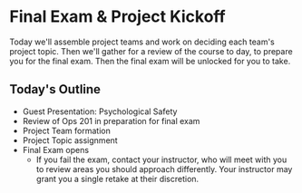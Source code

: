 # Final Exam & Project Kickoff

Today we'll assemble project teams and work on deciding each team's project topic. Then we'll gather for a review of the course to day, to prepare you for the final exam. Then the final exam will be unlocked for you to take.

## Today's Outline

- Guest Presentation: Psychological Safety
- Review of Ops 201 in preparation for final exam
- Project Team formation
- Project Topic assignment
- Final Exam opens
  - If you fail the exam, contact your instructor, who will meet with you to review areas you should approach differently. Your instructor may grant you a single retake at their discretion. 

